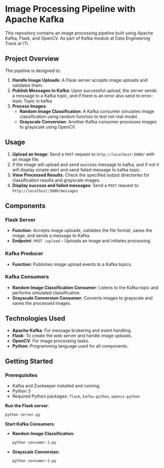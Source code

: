 # Image Processing Pipeline with Apache Kafka

This repository contains an image processing pipeline built using Apache Kafka, Flask, and OpenCV. As part of Kafka module at Data Engineering Track at ITI.

## Project Overview

The pipeline is designed to:
1. **Handle Image Uploads**: A Flask server accepts image uploads and validates them.
2. **Publish Messages to Kafka**: Upon successful upload, the server sends a message to a Kafka topic, and if there is an error also send to error-topic Topic in kafka
3. **Process Images**:
   - **Random Image Classification**: A Kafka consumer simulates image classification usnig random function to test not real model.
   - **Grayscale Conversion**: Another Kafka consumer processes images to grayscale using OpenCV.

## Usage

1. **Upload an Image**: Send a `POST` request to `http://localhost:5000/` with an image file.
2. if the image will upload and send success message to kafka, and if not it will display simple alert and send failed message to kafka topic.
3. **View Processed Results**: Check the specified output directories for classification results and grayscale images.
4. **Display success and failed messages**: Send a `POST` request to `http://localhost:5000/messages`

   
## Components

### Flask Server
- **Function**: Accepts image uploads, validates the file format, saves the image, and sends a message to Kafka.
- **Endpoint**: `POST /upload` – Uploads an image and initiates processing.

### Kafka Producer
- **Function**: Publishes image upload events to a Kafka topics.

### Kafka Consumers
- **Random Image Classification Consumer**: Listens to the Kafka topic and performs simulated classification.
- **Grayscale Conversion Consumer**: Converts images to grayscale and saves the processed images.

## Technologies Used

- **Apache Kafka**: For message brokering and event handling.
- **Flask**: To create the web server and handle image uploads.
- **OpenCV**: For image processing tasks.
- **Python**: Programming language used for all components.

## Getting Started

### Prerequisites

- Kafka and Zookeeper installed and running.
- Python 3
- Required Python packages: `flask`, `kafka-python`, `opencv-python`

**Run the Flask server**:
   ```bash
   python server.py
   ```
**Start Kafka Consumers**:
   - **Random Image Classification**:
     ```bash
     python consumer-1.py
     ```
   - **Grayscale Conversion**:
     ```bash
     python consumer-2.py
     ```



